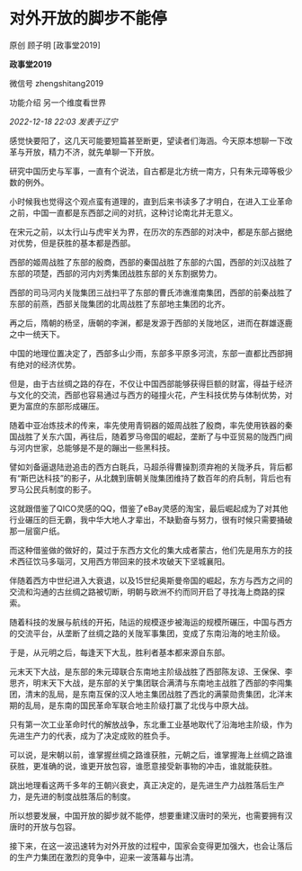 # 对外开放的脚步不能停

原创 顾子明 [政事堂2019]

**政事堂2019** 

微信号 zhengshitang2019

功能介绍 另一个维度看世界

_2022-12-18 22:03_ _发表于辽宁_

感觉快要阳了，这几天可能要短篇甚至断更，望读者们海涵。今天原本想聊一下改革与开放，精力不济，就先单聊一下开放。

研究中国历史与军事，一直有个说法，自古都是北方统一南方，只有朱元璋等极少数的例外。  

小时候我也觉得这个观点蛮有道理的，直到后来书读多了才明白，在进入工业革命之前，中国一直都是东西部之间的对抗，这种讨论南北并无意义。

在宋元之前，以太行山与虎牢关为界，在历次的东西部的对决中，都是东部占据绝对优势，但是获胜的基本都是西部。

西部的姬周战胜了东部的殷商，西部的秦国战胜了东部的六国，西部的刘汉战胜了东部的项楚，西部的河内刘秀集团战胜东部的关东割据势力。

西部的司马河内关陇集团三战扫平了东部的曹氏沛谯淮南集团，西部的前秦战胜了东部的前燕，西部关陇集团的北周战胜了东部地主集团的北齐。

再之后，隋朝的杨坚，唐朝的李渊，都是发源于西部的关陇地区，进而在群雄逐鹿之中一统天下。

中国的地理位置决定了，西部多山少雨，东部多平原多河流，东部一直都比西部拥有绝对的经济优势。

但是，由于古丝绸之路的存在，不仅让中国西部能够获得巨额的财富，得益于经济与文化的交流，西部也容易通过与西方的碰撞火花，产生科技优势与体制优势，对更为富庶的东部形成碾压。  

随着中亚冶炼技术的传来，率先使用青铜器的姬周战胜了殷商，率先使用铁器的秦国战胜了关东六国，再往后，随着罗马帝国的崛起，垄断了与中亚贸易的陇西门阀与河内世家，总能够是不是的蹦出一些黑科技。

譬如刘备逼退陆逊追击的西方白毦兵，马超杀得曹操割须弃袍的关陇矛兵，背后都有“斯巴达科技”的影子，从北魏到唐朝关陇集团维持了数百年的府兵制，背后也有罗马公民兵制度的影子。

这就跟借鉴了QICO灵感的QQ，借鉴了eBay灵感的淘宝，最后崛起成为了对其他行业碾压的巨无霸，我中华大地人才辈出，不缺勤奋与努力，很有时候只需要捅破那一层窗户纸。

而这种借鉴做的做好的，莫过于东西方文化的集大成者蒙古，他们先是用东方的技术西征饮马多瑙河，又用西方带回来的技术攻破天下坚城襄阳。

伴随着西方中世纪进入大衰退，以及15世纪奥斯曼帝国的崛起，东方与西方之间的交流和沟通的古丝绸之路被切断，明朝与欧洲不约而同开启了寻找海上商路的探索。

随着科技的发展与航线的开拓，陆运的规模逐步被海运的规模所碾压，中国与西方的交流平台，从垄断了丝绸之路的关陇军事集团，变成了东南沿海的地主阶级。

于是，从元明之后，每逢天下大乱，胜利者基本都来源自东部。

元末天下大战，是东部的朱元璋联合东南地主阶级战胜了西部陈友谅、王保保、李思齐，明末天下大战，是东部的关宁集团联合满清与东南地主战胜了西部的李闯集团，清末的乱局，是东南互保的汉人地主集团战胜了西北的满蒙勋贵集团，北洋末期的乱局，是东南的国民革命军联合地主阶级打赢了北伐与中原大战。  

只有第一次工业革命时代的解放战争，东北重工业基地取代了沿海地主阶级，作为先进生产力的代表，成为了决定成败的胜负手。

可以说，是宋朝以前，谁掌握丝绸之路谁获胜，元朝之后，谁掌握海上丝绸之路谁获胜，更准确的说，谁更开放包容，谁愿意接受新事物的冲击，谁就能获胜。  

跳出地理看这两千多年的王朝兴衰史，真正决定的，是先进生产力战胜落后生产力，是先进的制度战胜落后的制度。

所以想要发展，中国开放的脚步就不能停，想要重建汉唐时的荣光，也需要拥有汉唐时的开放与包容。

接下来，在这一波迅速转为对外开放的过程中，国家会变得更加强大，也会让落后的生产力集团在激烈的竞争中，迎来一波落幕与出清。